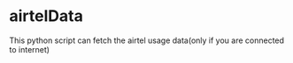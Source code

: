 airtelData
==========
This python script can fetch the airtel usage data(only if you are connected to internet)

